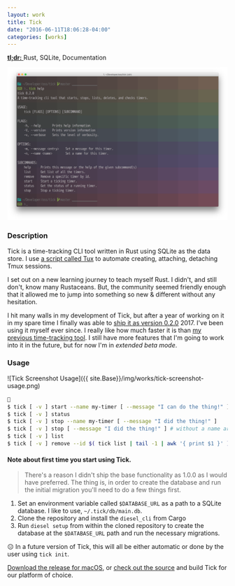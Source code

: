 ```yaml
---
layout: work
title: Tick
date: "2016-06-11T18:06:28-04:00"
categories: [works]
---
```


<a href="https://github.com/rogeruiz/tick" target="_blank">
  <strong>tl;dr:</strong>
</a> Rust, SQLite, Documentation

![Tick Screenshot Help](/img/works/tick-screenshot-help.png)

### Description

Tick is a time-tracking CLI tool written in Rust using SQLite as the data store.
I use [a script called Tux][tux] to automate creating, attaching, detaching Tmux
sessions.

[tux]: https://github.com/rogeruiz/.files/blob/master/bin/tux

I set out on a new learning journey to teach myself Rust. I didn't, and still
don't, know many Rustaceans. But, the community seemed friendly enough that it
allowed me to jump into something so new & different without any hesitation.

I hit many walls in my development of Tick, but after a year of working on it in
my spare time I finally was able to [ship it as version 0.2.0][tick-ship] 2017.
I've been using it myself ever since. I really like how much faster it is than
[my previous time-tracking tool][clocker]. I still have more features that I'm
going to work into it in the future, but for now I'm in _extended beta mode_.

[tick-ship]: https://github.com/rogeruiz/tick/releases/v0.2.0
[clocker]: https://github.com/substack/clocker

### Usage

![Tick Screenshot Usage]({{ site.Base}}/img/works/tick-screenshot-usage.png)

```sh

$ tick [ -v ] start --name my-timer [ --message "I can do the thing!" ]
$ tick [ -v ] status
$ tick [ -v ] stop --name my-timer [ --message "I did the thing!" ]
$ tick [ -v ] stop [ --message "I did the thing!" ] # without a name argument stops the latest running timer
$ tick [ -v ] list
$ tick [ -v ] remove --id $( tick list | tail -1 | awk '{ print $1 }' ) # delete the latest timer by Timer ID
```

#### Note about first time you start using Tick.

> There's a reason I didn't ship the base functionality as 1.0.0 as I would
> have preferred. The thing is, in order to create the database and run the
> initial migration you'll need to do a few things first.

1. Set an environment variable called `$DATABASE_URL` as a path to a SQLite
   database. I like to use, `~/.tick/db/main.db`.
1. Clone the repository and install the `diesel_cli` from Cargo
1. Run `diesel setup` from within the cloned repository to create the database
   at the `$DATABASE_URL` path and run the necessary migrations.

😑 In a future version of Tick, this will all be either automatic or done by the
user using `tick init`.

[Download the release for macOS][tick-macos], or [check out the source][tick-source]
and build Tick for our platform of choice.

[tick-macos]: https://github.com/rogeruiz/tick/releases/download/v0.2.0/tick-macos
[tick-source]: https://github.com/rogeruiz/tick
